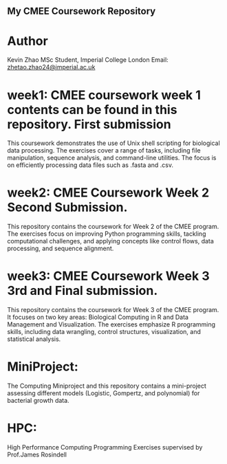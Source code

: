 ## My CMEE Coursework Repository

# Author
Kevin Zhao
MSc Student, Imperial College London
Email: zhetao.zhao24@imperial.ac.uk

# week1: CMEE coursework week 1 contents can be found in this repository. First submission
This coursework demonstrates the use of Unix shell scripting for biological data processing. The exercises cover a range of tasks, including file manipulation, sequence analysis, and command-line utilities. The focus is on efficiently processing data files such as .fasta and .csv.

# week2: CMEE Coursework Week 2 Second Submission. 
This repository contains the coursework for Week 2 of the CMEE program. The exercises focus on improving Python programming skills, tackling computational challenges, and applying concepts like control flows, data processing, and sequence alignment.

# week3: CMEE Coursework Week 3 3rd and Final submission. 
This repository contains the coursework for Week 3 of the CMEE program. It focuses on two key areas: Biological Computing in R and Data Management and Visualization. The exercises emphasize R programming skills, including data wrangling, control structures, visualization, and statistical analysis.

# MiniProject: 
The Computing Miniproject and this repository contains a mini-project assessing different models (Logistic, Gompertz, and polynomial) for bacterial growth data.

# HPC: 
High Performance Computing Programming Exercises supervised by Prof.James Rosindell